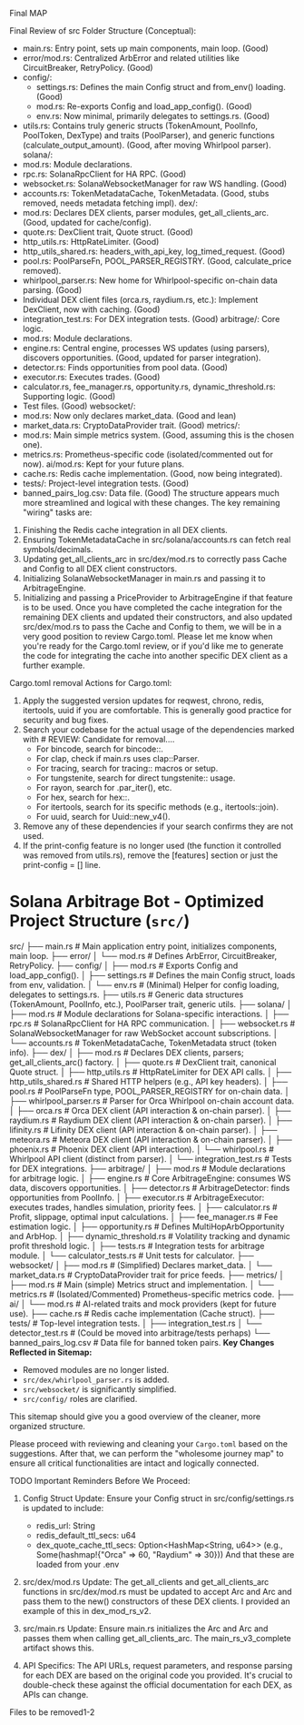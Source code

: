 Final MAP

Final Review of src Folder Structure (Conceptual):
* main.rs: Entry point, sets up main components, main loop. (Good)
* error/mod.rs: Centralized ArbError and related utilities like CircuitBreaker, RetryPolicy. (Good)
* config/:
    * settings.rs: Defines the main Config struct and from_env() loading. (Good)
    * mod.rs: Re-exports Config and load_app_config(). (Good)
    * env.rs: Now minimal, primarily delegates to settings.rs. (Good)
* utils.rs: Contains truly generic structs (TokenAmount, PoolInfo, PoolToken, DexType) and traits (PoolParser), and generic functions (calculate_output_amount). (Good, after moving Whirlpool parser).
solana/:
* mod.rs: Module declarations.
* rpc.rs: SolanaRpcClient for HA RPC. (Good)
* websocket.rs: SolanaWebsocketManager for raw WS handling. (Good)
* accounts.rs: TokenMetadataCache, TokenMetadata. (Good, stubs removed, needs metadata fetching impl).
dex/:
* mod.rs: Declares DEX clients, parser modules, get_all_clients_arc. (Good, updated for cache/config).
* quote.rs: DexClient trait, Quote struct. (Good)
* http_utils.rs: HttpRateLimiter. (Good)
* http_utils_shared.rs: headers_with_api_key, log_timed_request. (Good)
* pool.rs: PoolParseFn, POOL_PARSER_REGISTRY. (Good, calculate_price removed).
* whirlpool_parser.rs: New home for Whirlpool-specific on-chain data parsing. (Good)
* Individual DEX client files (orca.rs, raydium.rs, etc.): Implement DexClient, now with caching. (Good)
* integration_test.rs: For DEX integration tests. (Good)
arbitrage/: Core logic.
* mod.rs: Module declarations.
* engine.rs: Central engine, processes WS updates (using parsers), discovers opportunities. (Good, updated for parser integration).
* detector.rs: Finds opportunities from pool data. (Good)
* executor.rs: Executes trades. (Good)
* calculator.rs, fee_manager.rs, opportunity.rs, dynamic_threshold.rs: Supporting logic. (Good)
* Test files. (Good)
websocket/:
* mod.rs: Now only declares market_data. (Good and lean)
* market_data.rs: CryptoDataProvider trait. (Good)
metrics/:
* mod.rs: Main simple metrics system. (Good, assuming this is the chosen one).
* metrics.rs: Prometheus-specific code (isolated/commented out for now).
ai/mod.rs: Kept for your future plans.
* cache.rs: Redis cache implementation. (Good, now being integrated).
* tests/: Project-level integration tests. (Good)
* banned_pairs_log.csv: Data file. (Good)
The structure appears much more streamlined and logical with these changes. The key remaining "wiring" tasks are:
1. Finishing the Redis cache integration in all DEX clients.
2. Ensuring TokenMetadataCache in src/solana/accounts.rs can fetch real symbols/decimals.
3. Updating get_all_clients_arc in src/dex/mod.rs to correctly pass Cache and Config to all DEX client constructors.
4. Initializing SolanaWebsocketManager in main.rs and passing it to ArbitrageEngine.
5. Initializing and passing a PriceProvider to ArbitrageEngine if that feature is to be used.
Once you have completed the cache integration for the remaining DEX clients and updated their constructors, and also updated src/dex/mod.rs to pass the Cache and Config to them, we will be in a very good position to review Cargo.toml.
Please let me know when you're ready for the Cargo.toml review, or if you'd like me to generate the code for integrating the cache into another specific DEX client as a further example.


Cargo.toml removal Actions for Cargo.toml:
1. Apply the suggested version updates for reqwest, chrono, redis, itertools, uuid if you are comfortable. This is generally good practice for security and bug fixes.
2. Search your codebase for the actual usage of the dependencies marked with # REVIEW: Candidate for removal....
    * For bincode, search for bincode::.
    * For clap, check if main.rs uses clap::Parser.
    * For tracing, search for tracing:: macros or setup.
    * For tungstenite, search for direct tungstenite:: usage.
    * For rayon, search for .par_iter(), etc.
    * For hex, search for hex::.
    * For itertools, search for its specific methods (e.g., itertools::join).
    * For uuid, search for Uuid::new_v4().
3. Remove any of these dependencies if your search confirms they are not used.
4. If the print-config feature is no longer used (the function it controlled was removed from utils.rs), remove the [features] section or just the print-config = [] line.



# Solana Arbitrage Bot - Optimized Project Structure (`src/`)


src/
├── main.rs # Main application entry point, initializes components, main loop.
├── error/
│ └── mod.rs # Defines ArbError, CircuitBreaker, RetryPolicy.
├── config/
│ ├── mod.rs # Exports Config and load_app_config().
│ ├── settings.rs # Defines the main Config struct, loads from env, validation.
│ └── env.rs # (Minimal) Helper for config loading, delegates to settings.rs.
├── utils.rs # Generic data structures (TokenAmount, PoolInfo, etc.), PoolParser trait, generic utils.
├── solana/
│ ├── mod.rs # Module declarations for Solana-specific interactions.
│ ├── rpc.rs # SolanaRpcClient for HA RPC communication.
│ ├── websocket.rs # SolanaWebsocketManager for raw WebSocket account subscriptions.
│ └── accounts.rs # TokenMetadataCache, TokenMetadata struct (token info).
├── dex/
│ ├── mod.rs # Declares DEX clients, parsers; get_all_clients_arc() factory.
│ ├── quote.rs # DexClient trait, canonical Quote struct.
│ ├── http_utils.rs # HttpRateLimiter for DEX API calls.
│ ├── http_utils_shared.rs # Shared HTTP helpers (e.g., API key headers).
│ ├── pool.rs # PoolParseFn type, POOL_PARSER_REGISTRY for on-chain data.
│ ├── whirlpool_parser.rs # Parser for Orca Whirlpool on-chain account data.
│ ├── orca.rs # Orca DEX client (API interaction & on-chain parser).
│ ├── raydium.rs # Raydium DEX client (API interaction & on-chain parser).
│ ├── lifinity.rs # Lifinity DEX client (API interaction & on-chain parser).
│ ├── meteora.rs # Meteora DEX client (API interaction & on-chain parser).
│ ├── phoenix.rs # Phoenix DEX client (API interaction).
│ └── whirlpool.rs # Whirlpool API client (distinct from parser).
│ └── integration_test.rs # Tests for DEX integrations.
├── arbitrage/
│ ├── mod.rs # Module declarations for arbitrage logic.
│ ├── engine.rs # Core ArbitrageEngine: consumes WS data, discovers opportunities.
│ ├── detector.rs # ArbitrageDetector: finds opportunities from PoolInfo.
│ ├── executor.rs # ArbitrageExecutor: executes trades, handles simulation, priority fees.
│ ├── calculator.rs # Profit, slippage, optimal input calculations.
│ ├── fee_manager.rs # Fee estimation logic.
│ ├── opportunity.rs # Defines MultiHopArbOpportunity and ArbHop.
│ ├── dynamic_threshold.rs # Volatility tracking and dynamic profit threshold logic.
│ ├── tests.rs # Integration tests for arbitrage module.
│ └── calculator_tests.rs # Unit tests for calculator.
├── websocket/
│ ├── mod.rs # (Simplified) Declares market_data.
│ └── market_data.rs # CryptoDataProvider trait for price feeds.
├── metrics/
│ ├── mod.rs # Main (simple) Metrics struct and implementation.
│ └── metrics.rs # (Isolated/Commented) Prometheus-specific metrics code.
├── ai/
│ └── mod.rs # AI-related traits and mock providers (kept for future use).
├── cache.rs # Redis cache implementation (Cache struct).
├── tests/ # Top-level integration tests.
│ ├── integration_test.rs
│ └── detector_test.rs # (Could be moved into arbitrage/tests perhaps)
└── banned_pairs_log.csv # Data file for banned token pairs.
**Key Changes Reflected in Sitemap:**

* Removed modules are no longer listed.
* `src/dex/whirlpool_parser.rs` is added.
* `src/websocket/` is significantly simplified.
* `src/config/` roles are clarified.

This sitemap should give you a good overview of the cleaner, more organized structure.





Please proceed with reviewing and cleaning your `Cargo.toml` based on the suggestions. After that, we can perform the "wholesome journey map" to ensure all critical functionalities are intact and logically connected.



TODO
Important Reminders Before We Proceed:
1. Config Struct Update: Ensure your Config struct in src/config/settings.rs is updated to include:
    * redis_url: String
    * redis_default_ttl_secs: u64
    * dex_quote_cache_ttl_secs: Option<HashMap<String, u64>> (e.g., Some(hashmap!{"Orca" => 60, "Raydium" => 30})) And that these are loaded from your .env

1. src/dex/mod.rs Update: The get_all_clients and get_all_clients_arc functions in src/dex/mod.rs must be updated to accept Arc<Cache> and Arc<Config> and pass them to the new() constructors of these DEX clients. I provided an example of this in dex_mod_rs_v2.
2. src/main.rs Update: Ensure main.rs initializes the Arc<Cache> and Arc<Config> and passes them when calling get_all_clients_arc. The main_rs_v3_complete artifact shows this.
3. API Specifics: The API URLs, request parameters, and response parsing for each DEX are based on the original code you provided. It's crucial to double-check these against the official documentation for each DEX, as APIs can change.



Files to be removed1-2

